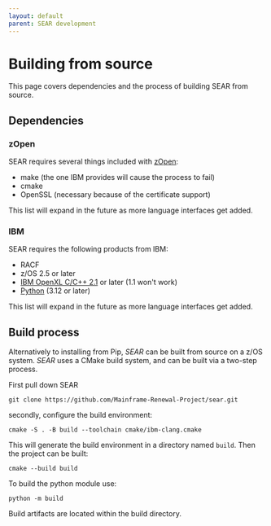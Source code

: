 ```yaml
---
layout: default
parent: SEAR development
---
```


# Building from source

This page covers dependencies and the process of building SEAR from source.

## Dependencies

### zOpen

SEAR requires several things included with [zOpen](https://zopen.community/#/):

- make (the one IBM provides will cause the process to fail)
- cmake
- OpenSSL (necessary because of the certificate support)

This list will expand in the future as more language interfaces get added.

### IBM

SEAR requires the following products from IBM:

- RACF
- z/OS 2.5 or later
- [IBM OpenXL C/C++ 2.1](https://www.ibm.com/products/xl-cpp-compiler-zos) or later (1.1 won't work)
- [Python](https://www.ibm.com/products/open-enterprise-python-zos) (3.12 or later)

This list will expand in the future as more language interfaces get added.

## Build process

Alternatively to installing from Pip, _SEAR_ can be built from source on a z/OS system. _SEAR_ uses a CMake build system, and can be built via a two-step process.

First pull down SEAR

```shell
git clone https://github.com/Mainframe-Renewal-Project/sear.git
```

secondly, configure the build environment:

```shell
cmake -S . -B build --toolchain cmake/ibm-clang.cmake
```

This will generate the build environment in a directory named `build`. Then the project can be built:

```shell
cmake --build build
```

To build the python module use:

```shell
python -m build
```

Build artifacts are located within the build directory.
